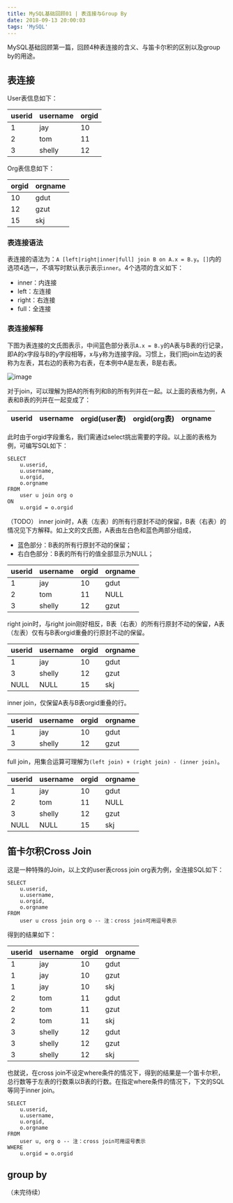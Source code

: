 ```yaml
---
title: MySQL基础回顾01 | 表连接与Group By
date: 2018-09-13 20:00:03
tags: 'MySQL'
---
```


MySQL基础回顾第一篇，回顾4种表连接的含义、与笛卡尔积的区别以及group by的用途。

<!-- more -->

## 表连接

User表信息如下：

userid|username|orgid
---|---|---
1|jay|10
2|tom|11
3|shelly|12

Org表信息如下：

orgid|orgname
---|---
10|gdut
12|gzut
15|skj

### 表连接语法

表连接的语法为：`A [left|right|inner|full] join B on A.x = B.y`。`[]`内的选项4选一，不填写时默认表示表示`inner`。4个选项的含义如下：

- inner：内连接
- left：左连接
- right：右连接
- full：全连接

### 表连接解释

下图为表连接的文氏图表示，中间蓝色部分表示`A.x = B.y`的A表与B表的行记录，即A的x字段与B的y字段相等，x与y称为连接字段。习惯上，我们把join左边的表称为左表，其右边的表称为右表，在本例中A是左表，B是右表。

![image](https://note.youdao.com/yws/res/74/4BA9A3876ECE410B8CF884F84E929FA5)

对于join，可以理解为把A的所有列和B的所有列并在一起。以上面的表格为例，A表和B表的列并在一起变成了：

userid|username|orgid(user表)|orgid(org表)|orgname
---|---|---|---|---

此时由于orgid字段重名，我们需通过select挑出需要的字段。以上面的表格为例，可编写SQL如下：

```
SELECT 
    u.userid,
    u.username,
    u.orgid,
    o.orgname
FROM
    user u join org o
ON
    u.orgid = o.orgid
```

（TODO）
inner join时，A表（左表）的所有行原封不动的保留，B表（右表）的情况见下方解释。如上文的文氏图，A表由左白色和蓝色两部分组成，

- 蓝色部分：B表的所有行原封不动的保留；
- 右白色部分：B表的所有行的值全部显示为NULL；

userid|username|orgid|orgname
---|---|---|---
1|jay|10|gdut
2|tom|11|NULL
3|shelly|12|gzut

right join时，与right join刚好相反，B表（右表）的所有行原封不动的保留，A表（左表）仅有与B表orgid重叠的行原封不动的保留。

userid|username|orgid|orgname
---|---|---|---
1|jay|10|gdut
3|shelly|12|gzut
NULL|NULL|15|skj

inner join，仅保留A表与B表orgid重叠的行。

userid|username|orgid|orgname
---|---|---|---
1|jay|10|gdut
3|shelly|12|gzut

full join，用集合运算可理解为`(left join) + (right join) - (inner join)`。

userid|username|orgid|orgname
---|---|---|---
1|jay|10|gdut
2|tom|11|NULL
3|shelly|12|gzut
NULL|NULL|15|skj

## 笛卡尔积Cross Join

这是一种特殊的Join，以上文的user表cross join org表为例，全连接SQL如下：

```
SELECT 
    u.userid,
    u.username,
    u.orgid,
    o.orgname
FROM
    user u cross join org o -- 注：cross join可用逗号表示
```

得到的结果如下：

userid|username|orgid|orgname
---|---|---|---
1|jay|10|gdut
1|jay|10|gzut
1|jay|10|skj
2|tom|11|gdut
2|tom|11|gzut
2|tom|11|skj
3|shelly|12|gdut
3|shelly|12|gzut
3|shelly|12|skj

也就说，在cross join不设定where条件的情况下，得到的结果是一个笛卡尔积，总行数等于左表的行数乘以B表的行数。在指定where条件的情况下，下文的SQL等同于inner join。

```
SELECT 
    u.userid,
    u.username,
    u.orgid,
    o.orgname
FROM
    user u, org o -- 注：cross join可用逗号表示
WHERE
    u.orgid = o.orgid
```

## group by

（未完待续）